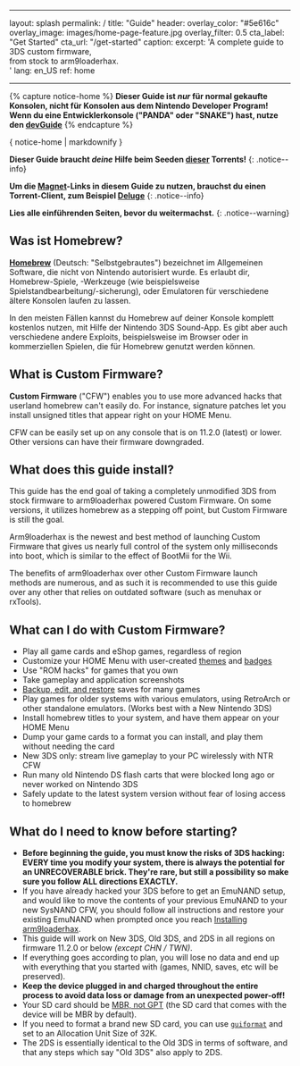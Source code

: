 * * *

layout: splash permalink: / title: "Guide" header: overlay_color: "#5e616c" overlay_image: images/home-page-feature.jpg overlay_filter: 0.5 cta_label: "Get Started" cta_url: "/get-started" caption: excerpt: 'A complete guide to 3DS custom firmware,   
from stock to arm9loaderhax.  
' lang: en_US ref: home

* * *

{% capture notice-home %} **Dieser Guide ist *nur* für normal gekaufte Konsolen, nicht für Konsolen aus dem Nintendo Developer Program!  
Wenn du eine Entwicklerkonsole ("PANDA" oder "SNAKE") hast, nutze den [devGuide](https://dev.3ds.guide)** {% endcapture %}

<div class="notice--danger">{ notice-home | markdownify }</div>

**Dieser Guide braucht *deine* Hilfe beim Seeden [dieser](https://3ds.guide/rss.xml) Torrents!** {: .notice--info}

**Um die [Magnet](https://en.wikipedia.org/wiki/Magnet_URI_scheme)-Links in diesem Guide zu nutzen, brauchst du einen Torrent-Client, zum Beispiel [Deluge](http://dev.deluge-torrent.org/wiki/Download)** {: .notice--info}

**Lies alle einführenden Seiten, bevor du weitermachst.** {: .notice--warning}

## Was ist Homebrew?

[**Homebrew**](https://en.wikipedia.org/wiki/List_of_homebrew_video_games) (Deutsch: "Selbstgebrautes") bezeichnet im Allgemeinen Software, die nicht von Nintendo autorisiert wurde. Es erlaubt dir, Homebrew-Spiele, -Werkzeuge (wie beispielsweise Spielstandbearbeitung/-sicherung), oder Emulatoren für verschiedene ältere Konsolen laufen zu lassen.

In den meisten Fällen kannst du Homebrew auf deiner Konsole komplett kostenlos nutzen, mit Hilfe der Nintendo 3DS Sound-App. Es gibt aber auch verschiedene andere Exploits, beispielsweise im Browser oder in kommerziellen Spielen, die für Homebrew genutzt werden können.

## What is Custom Firmware?

**Custom Firmware** ("CFW") enables you to use more advanced hacks that userland homebrew can't easily do. For instance, signature patches let you install unsigned titles that appear right on your HOME Menu.

CFW can be easily set up on any console that is on 11.2.0 (latest) or lower. Other versions can have their firmware downgraded.

## What does this guide install?

This guide has the end goal of taking a completely unmodified 3DS from stock firmware to arm9loaderhax powered Custom Firmware. On some versions, it utilizes homebrew as a stepping off point, but Custom Firmware is still the goal.

Arm9loaderhax is the newest and best method of launching Custom Firmware that gives us nearly full control of the system only milliseconds into boot, which is similar to the effect of BootMii for the Wii.

The benefits of arm9loaderhax over other Custom Firmware launch methods are numerous, and as such it is recommended to use this guide over any other that relies on outdated software (such as menuhax or rxTools).

## What can I do with Custom Firmware?

+ Play all game cards and eShop games, regardless of region
+ Customize your HOME Menu with user-created [themes](https://3dsthem.es/) and [badges](https://badges.3dsthem.es/)
+ Use "ROM hacks" for games that you own
+ Take gameplay and application screenshots
+ [Backup, edit, and restore](https://gbatemp.net/threads/release-jks-savemanager-homebrew-cia-save-manager.413143/) saves for many games
+ Play games for older systems with various emulators, using RetroArch or other standalone emulators. (Works best with a New Nintendo 3DS)
+ Install homebrew titles to your system, and have them appear on your HOME Menu
+ Dump your game cards to a format you can install, and play them without needing the card
+ New 3DS only: stream live gameplay to your PC wirelessly with NTR CFW
+ Run many old Nintendo DS flash carts that were blocked long ago or never worked on Nintendo 3DS
+ Safely update to the latest system version without fear of losing access to homebrew

## What do I need to know before starting?

+ **Before beginning the guide, you must know the risks of 3DS hacking: EVERY time you modify your system, there is always the potential for an UNRECOVERABLE brick. They're rare, but still a possibility so make sure you follow ALL directions EXACTLY.**
+ If you have already hacked your 3DS before to get an EmuNAND setup, and would like to move the contents of your previous EmuNAND to your new SysNAND CFW, you should follow all instructions and restore your existing EmuNAND when prompted once you reach [Installing arm9loaderhax](installing-arm9loaderhax).
+ This guide will work on New 3DS, Old 3DS, and 2DS in all regions on firmware 11.2.0 or below *(except CHN / TWN)*.
+ If everything goes according to plan, you will lose no data and end up with everything that you started with (games, NNID, saves, etc will be preserved).
+ **Keep the device plugged in and charged throughout the entire process to avoid data loss or damage from an unexpected power-off!**
+ Your SD card should be [MBR, not GPT](http://www.howtogeek.com/245610/) (the SD card that comes with the device will be MBR by default).
+ If you need to format a brand new SD card, you can use [`guiformat`](http://www.ridgecrop.demon.co.uk/index.htm?guiformat.htm) and set to an Allocation Unit Size of 32K.
+ The 2DS is essentially identical to the Old 3DS in terms of software, and that any steps which say "Old 3DS" also apply to 2DS.
